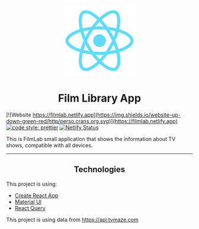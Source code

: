 <div align="center">
  <img src="./public/logo192.png"></img>
</div>

<h1 align="center">Film Library App</h1>

[![Website https://filmlab.netlify.app](https://img.shields.io/website-up-down-green-red/http/perso.crans.org.svg)](https://filmlab.netlify.app)
[![code style: prettier](https://img.shields.io/badge/code_style-prettier-ff69b4.svg?style=flat-square)](https://github.com/prettier/prettier)
[![Netlify Status](https://api.netlify.com/api/v1/badges/9c9502b1-f28e-40aa-a89d-6596756904bc/deploy-status)](https://app.netlify.com/sites/filmlab/deploys)

This is FilmLab small application that shows the information about TV shows, compatible with all devices.

---

<h2 align="center">Technologies</h2>

This project is using:

- [Create React App](https://create-react-app.dev/)
- [Material UI](https://mui.com/)
- [React Query](https://react-query.tanstack.com/)

This project is using data from https://api.tvmaze.com
